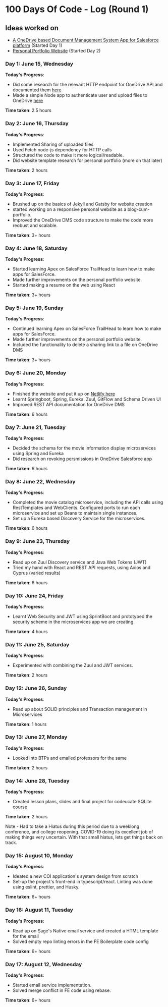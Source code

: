 # 100 Days Of Code - Log (Round 1)

## Ideas worked on

- [A OneDrive based Document Management System App for Salesforce platform](https://github.com/Yashpandey4/OneDriveSalesForce) (Started Day 1)
- [Personal Portfolio Website](https://pratyushpandey.netlify.app/) (Started Day 2)

### Day 1: June 15, Wednesday

**Today's Progress**:

- Did some research for the relevant HTTP endpoint for OneDrive API and documented them [here](https://github.com/Yashpandey4/OneDriveCLI/blob/master/Helpers/DesignFlow.md)
- Made a simple Node app to authenticate user and upload files to OneDrive [here](https://github.com/Yashpandey4/OneDriveSalesForce/tree/master/uploadScript)

**Time taken**: 2.5 hours

### Day 2: June 16, Thursday

**Today's Progress**:

- Implemented Sharing of uploaded files
- Used Fetch node-js dependency for HTTP calls
- Structured the code to make it more logical/readable.
- Did website template research for personal portfolio (more on that later)

**Time taken**: 2 hours

### Day 3: June 17, Friday

**Today's Progress**:

- Brushed up on the basics of Jekyll and Gatsby for website creation
- started working on a responsive personal website as a blog-cum-portfolio.
- Improved the OneDrive DMS code structure to make the code more reobust and scalable.

**Time taken**: 3+ hours

### Day 4: June 18, Saturday

**Today's Progress**:

- Started learning Apex on SalesForce TrailHead to learn how to make apps for SalesForce.
- Made further improvements on the personal portfolio website.
- Started making a resume on the web using React

**Time taken**: 3+ hours

### Day 5: June 19, Sunday

**Today's Progress**:

- Continued learning Apex on SalesForce TrailHead to learn how to make apps for SalesForce.
- Made further improvements on the personal portfolio website.
- Included the functionality to delete a sharing link to a file on OneDrive DMS

**Time taken**: 3+ hours

### Day 6: June 20, Monday

**Today's Progress**:

- Finished the website and put it up on [Netlify here](https://pratyushpandey.netlify.app/)
- Learnt Springboot, Spring, Eureka, Zuul, GitFlow and Schema Driven UI
- Improved REST API documentation for OneDrive DMS

**Time taken**: 6 hours

### Day 7: June 21, Tuesday

**Today's Progress**:

- Decided the schema for the movie information display microservices using Spring and Eureka
- Did research on revoking persmissions in OneDrive Salesforce app

**Time taken**: 6 hours

### Day 8: June 22, Wednesday

**Today's Progress**:

- Completed the movie catalog microservice, including the API calls using RestTemplates and WebClients. Configured ports to run each microservice and set up Beans to maintain single instances.
- Set up a Eureka based Discovery Service for the microservices.

**Time taken**: 6 hours

### Day 9: June 23, Thursday

**Today's Progress**:

- Read up on Zuul Discovery service and Java Web Tokens (JWT)
- Tried my hand with React and REST API requests, using Axios and Cyprus (varied results)

**Time taken**: 6 hours

### Day 10: June 24, Friday

**Today's Progress**:

- Learnt Web Security and JWT using SprintBoot and prototyped the security scheme in the microservices app we are creating.

**Time taken**: 4 hours

### Day 11: June 25, Saturday

**Today's Progress**:

- Experimented with combining the Zuul and JWT services.

**Time taken**: 2 hours

### Day 12: June 26, Sunday

**Today's Progress**:

- Read up about SOLID principles and Transaction management in Microservices

**Time taken**: 1 hours

### Day 13: June 27, Monday

**Today's Progress**:

- Looked into BTPs and emailed professors for the same

**Time taken**: 2 hours

### Day 14: June 28, Tuesday

**Today's Progress**:

- Created lesson plans, slides and final project for codeucate SQLite course

**Time taken**: 2 hours

Note - Had to take a Hiatus during this period due to a weeklong conference, and college reopening. COVID-19 doing its excellent job of making things very uncertain. With that small hiatus, lets get things back on track.

### Day 15: August 10, Monday

**Today's Progress**:

- Ideated a new COI application's system design from scratch
- Set-up the project's front-end in typescript/react. Linting was done using eslint, prettier, and Husky.

**Time taken**: 6+ hours

### Day 16: August 11, Tuesday

**Today's Progress**:

- Read up on Sage's Native email service and created a HTML template for the email
- Solved empty repo linting errors in the FE Boilerplate code config

**Time taken**: 6+ hours

### Day 17: August 12, Wednesday

**Today's Progress**:

- Started email service implementation.
- Solved merge conflict in FE code using rebase.

**Time taken**: 6+ hours
